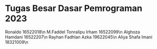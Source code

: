# Tugas Besar Dasar Pemrograman 2023
Ronaldo 			16522018\n
M.Faddel Tonralipu Irham	16522099\n
Alghoza Hamdani		16522207\n
Rayhan Fadhlan Azka		19622045\n
Aliya Shafa Imani	            18321009\n
